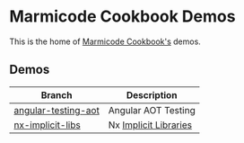# Marmicode Cookbook Demos

This is the home of [Marmicode Cookbook's](https://cookbook.marmicode.io) demos.

## Demos

| Branch                                                                                      | Description                                                                  |
| ------------------------------------------------------------------------------------------- | ---------------------------------------------------------------------------- |
| [angular-testing-aot](https://github.com/marmicode/cookbook-demos/tree/angular-testing-aot) | Angular AOT Testing                                                          |
| [nx-implicit-libs](https://github.com/marmicode/cookbook-demos/tree/nx-implicit-libs)       | Nx [Implicit Libraries](https://cookbook.marmicode.io/nx/implicit-libraries) |
